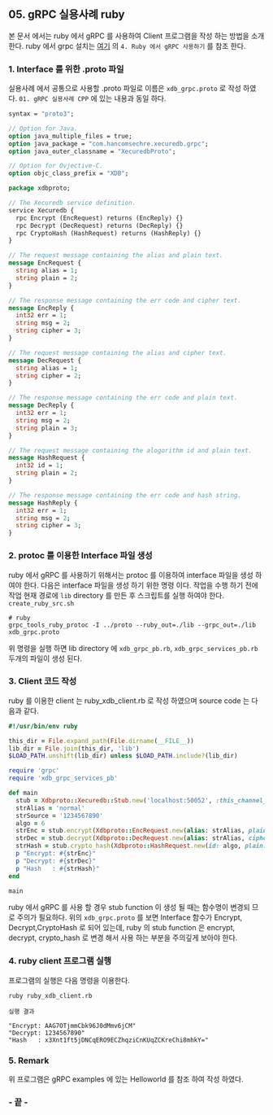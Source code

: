 ## 05. gRPC 실용사례 ruby

본 문서 에서는 ruby 에서 gRPC 를 사용하여 Client 프로그램을 작성 하는 방법을 소개 한다. ruby 에서 grpc 설치는 [여기](https://github.com/wsk2001/computer_note/tree/master/gRPC)  의 `4. Ruby 에서 gRPC 사용하기` 를 참조 한다.



### 1. Interface 를 위한 .proto 파일

  실용사례 에서 공통으로 사용할 .proto 파일로 이름은 `xdb_grpc.proto` 로 작성 하였다.
  `01. gRPC 실용사례 CPP` 에 있는 내용과 동일 하다.

```protobuf
syntax = "proto3";

// Option for Java.
option java_multiple_files = true;
option java_package = "com.hancomsechre.xecuredb.grpc";
option java_outer_classname = "XecuredbProto";

// Option for Ovjective-C.
option objc_class_prefix = "XDB";

package xdbproto;

// The Xecuredb service definition.
service Xecuredb {
  rpc Encrypt (EncRequest) returns (EncReply) {}
  rpc Decrypt (DecRequest) returns (DecReply) {}
  rpc CryptoHash (HashRequest) returns (HashReply) {}
}

// The request message containing the alias and plain text.
message EncRequest {
  string alias = 1;
  string plain = 2;
}

// The response message containing the err code and cipher text.
message EncReply {
  int32 err = 1;
  string msg = 2;
  string cipher = 3;
}

// The request message containing the alias and cipher text.
message DecRequest {
  string alias = 1;
  string cipher = 2;
}

// The response message containing the err code and plain text.
message DecReply {
  int32 err = 1;
  string msg = 2;
  string plain = 3;
}

// The request message containing the alogorithm id and plain text.
message HashRequest {
  int32 id = 1;
  string plain = 2;
}

// The response message containing the err code and hash string.
message HashReply {
  int32 err = 1;
  string msg = 2;
  string cipher = 3;
}
```



### 2. protoc 를 이용한 Interface 파일 생성

ruby 에서 gRPC  를 사용하기 위해서는 protoc 를 이용하여 interface 파일을 생성 하여야 한다. 다음은 interface 파일을 생성 하기 위한 명령 이다. 작업을 수행 하기 전에  작업 현재 경로에 `lib` directory 를 만든 후 스크립트를 실행 하여야 한다. `create_ruby_src.sh`

```
# ruby
grpc_tools_ruby_protoc -I ../proto --ruby_out=./lib --grpc_out=./lib xdb_grpc.proto

```

위 명령을 실행 하면 lib directory 에 `xdb_grpc_pb.rb`, `xdb_grpc_services_pb.rb` 두개의 파일이 생성 된다.



### 3. Client 코드 작성

ruby 를 이용한 client 는 ruby_xdb_client.rb 로 작성 하였으며 source code 는 다음과 같다.

```ruby
#!/usr/bin/env ruby

this_dir = File.expand_path(File.dirname(__FILE__))
lib_dir = File.join(this_dir, 'lib')
$LOAD_PATH.unshift(lib_dir) unless $LOAD_PATH.include?(lib_dir)

require 'grpc'
require 'xdb_grpc_services_pb'

def main
  stub = Xdbproto::Xecuredb::Stub.new('localhost:50052', :this_channel_is_insecure)
  strAlias = 'normal'
  strSource = '1234567890'
  algo = 6
  strEnc = stub.encrypt(Xdbproto::EncRequest.new(alias: strAlias, plain: strSource)).cipher
  strDec = stub.decrypt(Xdbproto::DecRequest.new(alias: strAlias, cipher: strEnc)).plain
  strHash = stub.crypto_hash(Xdbproto::HashRequest.new(id: algo, plain: strSource)).cipher
  p "Encrypt: #{strEnc}"
  p "Decrypt: #{strDec}"
  p "Hash   : #{strHash}"
end

main

```

ruby 에서 gRPC 를 사용 할 경우 stub function 이 생성 될 때는 함수명이 변경되 므로 주의가 필요하다. 위의  `xdb_grpc.proto` 를 보면 Interface 함수가 Encrypt, Decrypt,CryptoHash 로 되어 있는데, ruby 의 stub function 은 encrypt, decrypt, crypto_hash 로 변경 해서 사용 하는 부분을 주의깊게 보아야 한다.



### 4. ruby client 프로그램 실행

프로그램의 실행은 다음 명령을 이용한다.

```
ruby ruby_xdb_client.rb
```



`실행 결과`

```
"Encrypt: AAG7OTjmmCbk96J0dMmv6jCM"
"Decrypt: 1234567890"
"Hash   : x3Xnt1ft5jDNCqERO9ECZhqziCnKUqZCKreChi8mhkY="
```



### 5. Remark

위 프로그램은 gRPC examples 에 있는 Helloworld 를 참조 하여 작성 하였다.  



### - 끝 -